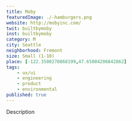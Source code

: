 ```yaml
---
title: Moby
featuredImage: ./-hamburgers.png
website: http://mobyinc.com/
twit: builtbymoby
inst: builtbymoby
category: M
city: Seattle
neighborhood: Fremont
size: Small (1-10)
place: [-122.3500270868199,47.65004206842862]
tags:
    - ux/ui
    - engineering
    - product
    - environmental
published: true
---
```


Description
